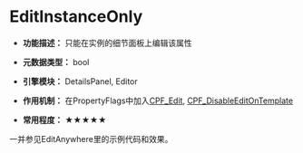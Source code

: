 # EditInstanceOnly

- **功能描述：** 只能在实例的细节面板上编辑该属性

- **元数据类型：** bool
- **引擎模块：** DetailsPanel, Editor
- **作用机制：** 在PropertyFlags中加入[CPF_Edit](../../../Flags/EPropertyFlags/CPF_Edit.md), [CPF_DisableEditOnTemplate](../../../Flags/EPropertyFlags/CPF_DisableEditOnTemplate.md)
- **常用程度：** ★★★★★

一并参见EditAnywhere里的示例代码和效果。